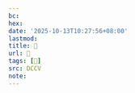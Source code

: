 ```yaml
---
bc:
hex:
date: '2025-10-13T10:27:56+08:00'
lastmod:
title: 􄏖
url: 􄏖
tags: [𢤋]
src: DCCV
note:
---
```

